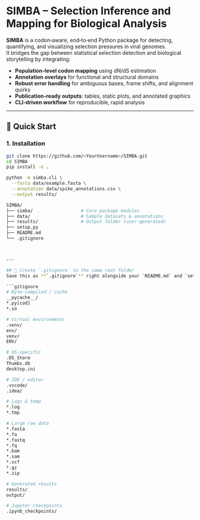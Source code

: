 # SIMBA – Selection Inference and Mapping for Biological Analysis

**SIMBA** is a codon‑aware, end‑to‑end Python package for detecting, quantifying, and visualizing selection pressures in viral genomes.  
It bridges the gap between statistical selection detection and biological storytelling by integrating:

-  **Population‑level codon mapping** using dN/dS estimation  
-  **Annotation overlays** for functional and structural domains  
-  **Robust error handling** for ambiguous bases, frame shifts, and alignment quirks  
-  **Publication‑ready outputs**: tables, static plots, and annotated graphics  
-  **CLI‑driven workflow** for reproducible, rapid analysis  

---

## 🚀 Quick Start

### 1. Installation
```bash
git clone https://github.com/<YourUsername>/SIMBA.git
cd SIMBA
pip install -e .

python -m simba.cli \
  --fasta data/example.fasta \
  --annotation data/spike_annotations.csv \
  --output results/

SIMBA/
├── simba/                  # Core package modules
├── data/                   # Sample datasets & annotations
├── results/                # Output folder (user‑generated)
├── setup.py
├── README.md
└── .gitignore



---

## 📄 Create `.gitignore` in the same root folder
Save this as **`.gitignore`** right alongside your `README.md` and `setup.py`.

```gitignore
# Byte-compiled / cache
__pycache__/
*.py[cod]
*.so

# Virtual environments
.venv/
env/
venv/
ENV/

# OS-specific
.DS_Store
Thumbs.db
desktop.ini

# IDE / editor
.vscode/
.idea/

# Logs & temp
*.log
*.tmp

# Large raw data
*.fasta
*.fa
*.fastq
*.fq
*.bam
*.sam
*.vcf
*.gz
*.zip

# Generated results
results/
output/

# Jupyter checkpoints
.ipynb_checkpoints/
